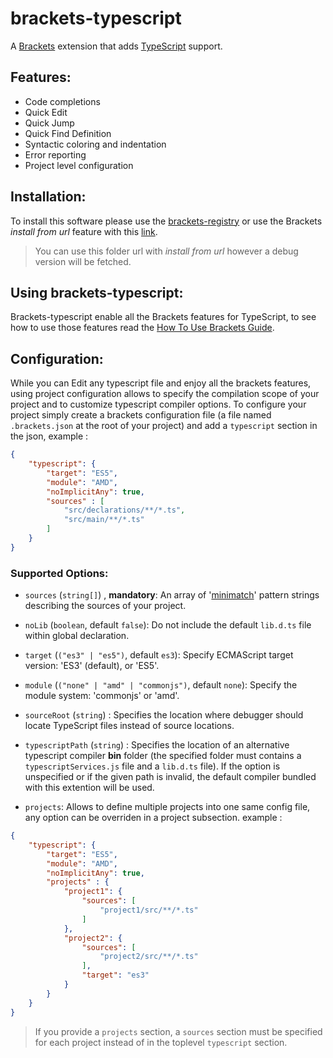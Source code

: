 brackets-typescript
===================

A [Brackets](http://brackets.io/) extension that adds [TypeScript](http://www.typescriptlang.org/) support.

Features:
----------

* Code completions
* Quick Edit 
* Quick Jump
* Quick Find Definition
* Syntactic coloring and indentation
* Error reporting
* Project level configuration


Installation:
--------------

To install this software please use the [brackets-registry](https://brackets-registry.aboutweb.com/) or use the Brackets *install from url* feature with this [link](https://github.com/fdecampredon/brackets-typescript/releases/download/v0.2.0/brackets-typescript.zip).

> You can use this folder url with *install from url* however a debug version will be fetched.

Using brackets-typescript:
-------------------------

Brackets-typescript enable all the Brackets features for TypeScript, to see how to use those features read the [How To Use Brackets Guide](https://github.com/adobe/brackets/wiki/How-to-Use-Brackets).

Configuration:
--------------

While you can Edit any typescript file and enjoy all the brackets features, using project configuration allows to specify the compilation scope of your project and to customize typescript compiler options. 
To configure your project simply create a brackets configuration file (a file named `.brackets.json` at the  root of your project) and add a `typescript` section in the json, example :
```json 
{
    "typescript": {
        "target": "ES5",
        "module": "AMD",
        "noImplicitAny": true,
        "sources" : [
            "src/declarations/**/*.ts",
            "src/main/**/*.ts"
        ]
    }
}
```

### Supported Options:

* `sources` (`string[]`) , **mandatory**: An array of '[minimatch](https://github.com/isaacs/minimatch)' pattern strings describing the sources of your project.

* `noLib` (`boolean`, default `false`): Do not include the default `lib.d.ts` file within global declaration.

* `target` (`("es3" | "es5")`, default `es3`): Specify ECMAScript target version: 'ES3' (default), or 'ES5'.

* `module` (`("none" | "amd" | "commonjs")`, default `none`):  Specify the module system: 'commonjs' or 'amd'.

* `sourceRoot` (`string`) : Specifies the location where debugger should locate TypeScript files instead of source locations.
 
* `typescriptPath` (`string`) : Specifies the location of an alternative typescript compiler **bin** folder (the specified folder must contains a `typescriptServices.js` file and a `lib.d.ts` file). If the option is unspecified or if the given path is invalid, the default compiler bundled with this extention will be used.

* `projects`: Allows to define multiple projects into one same config file, any option can be overriden in a project subsection. example :


```json 
{
    "typescript": {
        "target": "ES5",
        "module": "AMD",
        "noImplicitAny": true,
        "projects" : {
            "project1": {
                "sources": [
                    "project1/src/**/*.ts"
                ]
            },
            "project2": {
                "sources": [
                    "project2/src/**/*.ts"
                ],
                "target": "es3"
            }
        }
    }
}
```

> If you provide a `projects` section, a `sources` section must be specified for each project instead of in the toplevel `typescript` section.


